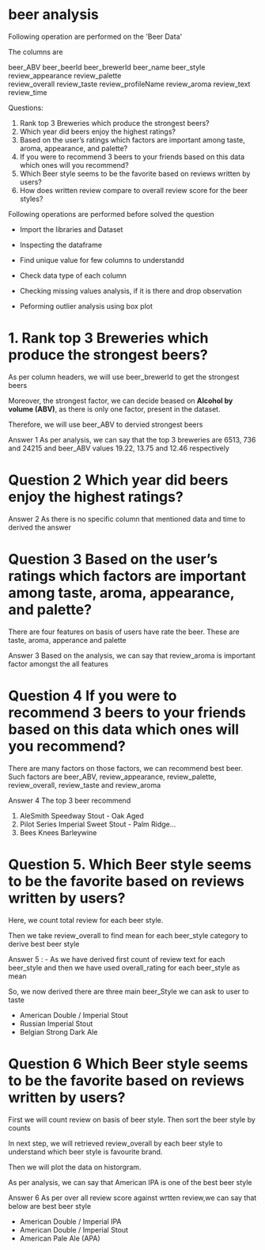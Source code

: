 # beer analysis

Following operation are performed on the 'Beer Data'

The columns are

beer_ABV	beer_beerId	beer_brewerId	beer_name	beer_style	review_appearance	review_palette	
review_overall	review_taste	review_profileName	review_aroma	review_text	review_time


Questions: 

1.	Rank top 3 Breweries which produce the strongest beers?
2.	Which year did beers enjoy the highest ratings? 
3.	 Based on the user’s ratings which factors are important among taste, aroma, appearance, and palette?
4.	If you were to recommend 3 beers to your friends based on this data which ones will you recommend?
5.	Which Beer style seems to be the favorite based on reviews written by users? 
6.	How does written review compare to overall review score for the beer styles?


Following operations are performed before solved the question

* Import the libraries and Dataset

* Inspecting the dataframe

* Find unique value for few columns to understandd

* Check data type of each column

* Checking missing values analysis, if it is there and drop observation

* Peforming outlier analysis using box plot


# 1.	Rank top 3 Breweries which produce the strongest beers?

As per column headers, we will use beer_brewerId to get the strongest beers

Moreover, the strongest factor, we can decide beased on **Alcohol by volume (ABV)**, as there is only one factor, present in the dataset.

Therefore, we will use beer_ABV to dervied strongest beers

Answer 1 As per analysis, we can say that the top 3 breweries are 6513, 736 and 24215  and beer_ABV values 19.22, 13.75 and 12.46 respectively

# Question 2 Which year did beers enjoy the highest ratings?

Answer 2 As there is no specific column that mentioned data and time to derived the answer


# Question 3 Based on the user’s ratings which factors are important among taste, aroma, appearance, and palette?

There are four features on basis of users have rate the beer. These are taste, aroma, apperance and palette

Answer 3 Based on  the analysis, we can say that review_aroma is important factor amongst the all features

# Question 4 If you were to recommend 3 beers to your friends based on this data which ones will you recommend?

There are many factors on those factors, we can recommend best beer.
Such factors are beer_ABV, review_appearance, review_palette, review_overall, review_taste and review_aroma

Answer 4 The top 3 beer recommend

1.   AleSmith Speedway Stout - Oak Aged	
2.   Pilot Series Imperial Sweet Stout - Palm Ridge...	
3.   Bees Knees Barleywine	

# Question 5.	Which Beer style seems to be the favorite based on reviews written by users? 

Here, we count total review for each beer style.

Then we take review_overall to find mean for each beer_style category to derive best beer style

Answer 5 : - As we have derived first count of review text for each beer_style and then we have used overall_rating for each beer_style as mean

So, we now derived there are three main beer_Style we can ask to user to taste

*   American Double / Imperial Stout
*   Russian Imperial Stout
*   Belgian Strong Dark Ale

# Question 6 Which Beer style seems to be the favorite based on reviews written by users? 

First we will count review on basis of beer style.
Then sort the beer style by counts 

In next step, we will retrieved review_overall by each beer style to understand which beer style is favourite brand.

Then we will plot the data on historgram.

As per analysis, we can say that American IPA is one of the best beer style

Answer 6 As per over all review score against wrtten review,we can say that below are best beer style

*   American Double / Imperial IPA	
*   American Double / Imperial Stout	
*   American Pale Ale (APA)	







